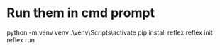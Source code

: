 #  Run them in cmd prompt
python -m venv venv
.\venv\Scripts\activate
pip install reflex
reflex init
reflex run

